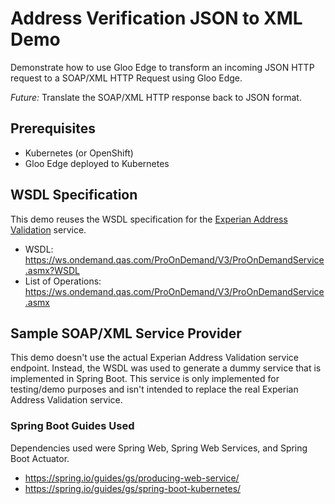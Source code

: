 # Address Verification JSON to XML Demo

Demonstrate how to use Gloo Edge to transform an incoming JSON HTTP request to a SOAP/XML HTTP Request using Gloo Edge.

*Future:* Translate the SOAP/XML HTTP response back to JSON format.

## Prerequisites

* Kubernetes (or OpenShift)
* Gloo Edge deployed to Kubernetes

## WSDL Specification

This demo reuses the WSDL specification for the [Experian Address Validation](https://www.experian.com/small-business/address-validation) service.

* WSDL: https://ws.ondemand.qas.com/ProOnDemand/V3/ProOnDemandService.asmx?WSDL
* List of Operations: https://ws.ondemand.qas.com/ProOnDemand/V3/ProOnDemandService.asmx

## Sample SOAP/XML Service Provider

This demo doesn't use the actual Experian Address Validation service endpoint. Instead, the WSDL was used to generate a dummy service that is implemented in Spring Boot. This service is only implemented for testing/demo purposes and isn't intended to replace the real Experian Address Validation service.

### Spring Boot Guides Used

Dependencies used were Spring Web, Spring Web Services, and Spring Boot Actuator.

* https://spring.io/guides/gs/producing-web-service/
* https://spring.io/guides/gs/spring-boot-kubernetes/













